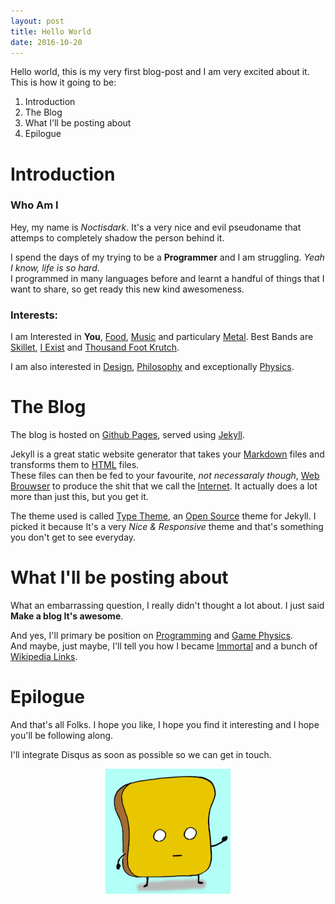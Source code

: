 ```yaml
---
layout: post
title: Hello World
date: 2016-10-20
---
```


Hello world, this is my very first blog-post and I am very excited about it.
This is how it going to be:

1. Introduction
2. The Blog
3. What I'll be posting about
4. Epilogue

# Introduction

### Who Am I
Hey, my name is *Noctisdark*. It's a very nice and evil pseudoname that attemps to completely shadow the person
behind it.

I spend the days of my trying to be a **Programmer** and I am struggling. *Yeah I know, life is so hard*.<br/>
I programmed in many languages before and learnt a handful of things that I want to share, so get ready
this new kind awesomeness.

### Interests:
I am Interested in __You__, [Food](https://en.wikipedia.org/wiki/Food), [Music](https://en.wikipedia.org/wiki/Music)
and particulary [Metal](https://fr.wikipedia.org/wiki/Heavy_metal). Best Bands are [Skillet](https://fr.wikipedia.org/wiki/Skillet),
[I Exist](http://www.iexistband.com/main.html) and [Thousand Foot Krutch](https://fr.wikipedia.org/wiki/Thousand_Foot_Krutch).

I am also interested in [Design](https://fr.wikipedia.org/wiki/Design), [Philosophy](https://en.wikipedia.org/wiki/Philosophy)
and exceptionally [Physics](https://en.wikipedia.org/wiki/Physics).

# The Blog
The blog is hosted on [Github Pages](https://pages.github.com/), served using
[Jekyll](https://jekyllrb.com/).

Jekyll is a great static website generator that takes your [Markdown](https://fr.wikipedia.org/wiki/Markdown) files and transforms
them to [HTML](https://en.wikipedia.org/wiki/HTML) files.<br/>
These files can then be fed to your favourite, *not necessaraly though*, [Web Brouwser](https://en.wikipedia.org/wiki/Web_browser) to produce
the shit that we call the [Internet](https://en.wikipedia.org/wiki/Internet). It actually does a lot more than just this, but you get it.

The theme used is called [Type Theme](https://rohanchandra.github.io/project/type/), an [Open Source](https://en.wikipedia.org/wiki/Open_source)
theme for Jekyll. I picked it because It's a very *Nice & Responsive* theme and that's something you
don't get to see everyday.

# What I'll be posting about
What an embarrassing question, I really didn't thought a lot about. I just said __Make a blog It's awesome__.

And yes, I'll primary be position on [Programming](https://en.wikipedia.org/wiki/Programming) and [Game Physics](https://en.wikipedia.org/wiki/Game_physics).<br/>
And maybe, just maybe, I'll tell you how I became [Immortal](https://en.wikipedia.org/wiki/Immortal) and a bunch of [Wikipedia Links](https://en.wikipedia.org/wiki/Wikipedia). 

# Epilogue
And that's all Folks. I hope you like, I hope you find it interesting and I hope you'll be following
along.

I'll integrate Disqus as soon as possible so we can get in touch.


<img src="/img/byebye.gif-c200" style="display: block; margin: 0 auto;"/>